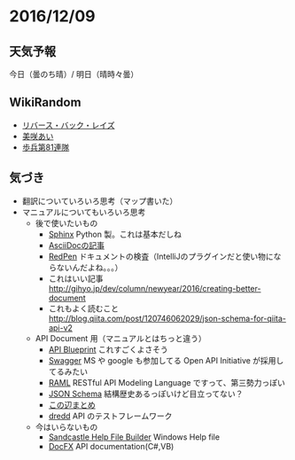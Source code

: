 # 2016/12/09

## 天気予報

今日（曇のち晴）/ 明日（晴時々曇）

## WikiRandom

* [リバース・バック・レイズ](https://ja.wikipedia.org/wiki/%E3%83%AA%E3%83%90%E3%83%BC%E3%82%B9%E3%83%BB%E3%83%90%E3%83%83%E3%82%AF%E3%83%BB%E3%83%AC%E3%82%A4%E3%82%BA)
* [美咲あい](https://ja.wikipedia.org/wiki/%E7%BE%8E%E5%92%B2%E3%81%82%E3%81%84)
* [歩兵第81連隊](https://ja.wikipedia.org/wiki/%E6%AD%A9%E5%85%B5%E7%AC%AC81%E9%80%A3%E9%9A%8A)

## 気づき

* 翻訳についていろいろ思考（マップ書いた）
* マニュアルについてもいろいろ思考
  * 後で使いたいもの
    * [Sphinx](http://docs.sphinx-users.jp/) Python 製。これは基本だしね
    * [AsciiDocの記事](http://qiita.com/xmeta/items/de667a8b8a0f982e123a) 
    * [RedPen](http://redpen.cc/) ドキュメントの検査（IntelliJのプラグインだと使い物にならないんだよね。。。）
    * これはいい記事 http://gihyo.jp/dev/column/newyear/2016/creating-better-document
    * これもよく読むこと http://blog.qiita.com/post/120746062029/json-schema-for-qiita-api-v2
  * API Document 用（マニュアルとはちっと違う）
    * [API Blueprint](http://dev.classmethod.jp/devenv/api-blueprint-github-travisci-s3-preview/) これすごくよさそう
    * [Swagger](http://swagger.io/) MS や google も参加してる Open API Initiative が採用してるみたい
    * [RAML](http://raml.org/) RESTful API Modeling Language ですって、第三勢力っぽい
    * [JSON Schema](http://json-schema.org/) 結構歴史あるっぽいけど目立ってない？
    * [この辺まとめ](http://qiita.com/taizo/items/5a969ace57394a2d5b4a)
    * [dredd](http://dredd.readthedocs.io/en/latest/) API のテストフレームワーク
  * 今はいらないもの
    * [Sandcastle Help File Builder](https://github.com/EWSoftware/SHFB) Windows Help file
    * [DocFX](https://github.com/dotnet/docfx) API documentation(C#,VB) 
